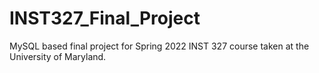 # INST327_Final_Project
MySQL based final project for Spring 2022 INST 327 course taken at the University of Maryland.
